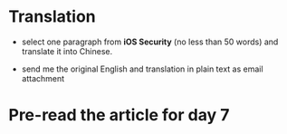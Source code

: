 # Translation

* select one paragraph from **iOS Security** (no less than 50 words) and translate it into Chinese.

* send me the original English and translation in plain text as email attachment

# Pre-read the article for day 7
